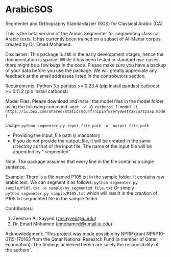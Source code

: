 # ArabicSOS
Segmenter and Orthography Standardazier (SOS) for Classical Arabic (CA)

This is the beta version of the Arabic Segmenter for segmenting classical Arabic texts. It has currently been trained on a subset of Al-Manar corpus created by Dr. Emad Mohamed.

Disclaimer:
This package is still in the early development stages, hence the documentation is sparse. While it has been tested in standard use-cases, there might be a few bugs in the code. Please make sure you have a backup of your data before you use the package. We will greatly appreciate any feedback at the email addresses listed in the controbutors section.

Requirements:
    Python 3.x
    pandas >= 0.23.4 (pip install pandas)
    catboost >= 0.11.2 (pip install catboost)

Model Files:
    Please download and install the model files in the model folder using the following command:
        `wget -v -O catboost_1.model -L https://iu.box.com/shared/static/mcu4frnipinfw7ery0wetrax7u7zzsxp.model`
    
Usage:
    `python segmenter.py input_file_path -o _output_file_path`

- Providing the input_file path is mandatory
- If you do not provide the output_file, it will be created in the same directory as that of the input file. The name of the input file will be appended by  ".segmented"

Note: The package assumes that every line in the file contains a single sentence.

    
Example:
    There is a file named P105.txt in the sample folder. It contains raw arabic text. We can segment it as follows:
    `python segmenter.py sample/P105.txt -o sample/my_segmented_file.txt`
Or simply  
    `python segmenter.py sample/P105.txt`
which will result in the creation of P105.txt.segmented file in the sample folder


Contributors:
1. Zeeshan Ali Sayyed (zasayyed@iu.edu)
2. Dr. Emad Mohamed (emohamed@umail.iu.edu)


Acknowledgment:
“This project was made possible by NPRP grant NPRP10-0115-170163 from the Qatar National Research Fund (a member of Qatar Foundation). The findings achieved herein are solely the responsibility of the authors”.

 
    
